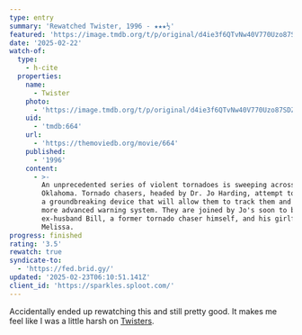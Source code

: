 ```yaml
---
type: entry
summary: 'Rewatched Twister, 1996 - ★★★½'
featured: 'https://image.tmdb.org/t/p/original/d4ie3f6QTvNw40V770Uzo87SDZn.jpg'
date: '2025-02-22'
watch-of:
  type:
    - h-cite
  properties:
    name:
      - Twister
    photo:
      - 'https://image.tmdb.org/t/p/original/d4ie3f6QTvNw40V770Uzo87SDZn.jpg'
    uid:
      - 'tmdb:664'
    url:
      - 'https://themoviedb.org/movie/664'
    published:
      - '1996'
    content:
      - >-
        An unprecedented series of violent tornadoes is sweeping across
        Oklahoma. Tornado chasers, headed by Dr. Jo Harding, attempt to release
        a groundbreaking device that will allow them to track them and create a
        more advanced warning system. They are joined by Jo's soon to be
        ex-husband Bill, a former tornado chaser himself, and his girlfriend
        Melissa.
progress: finished
rating: '3.5'
rewatch: true
syndicate-to:
  - 'https://fed.brid.gy/'
updated: '2025-02-23T06:10:51.141Z'
client_id: 'https://sparkles.sploot.com/'
---
```

Accidentally ended up rewatching this and still pretty good. It makes me feel like I was a little harsh on [Twisters](/watched/1724028647-twisters-2024/).
